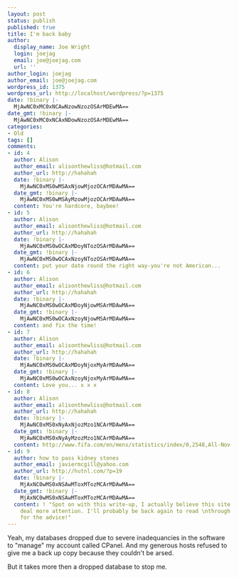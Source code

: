 ```yaml
---
layout: post
status: publish
published: true
title: I'm back baby
author:
  display_name: Joe Wright
  login: joejag
  email: joe@joejag.com
  url: ''
author_login: joejag
author_email: joe@joejag.com
wordpress_id: 1375
wordpress_url: http://localhost/wordpress/?p=1375
date: !binary |-
  MjAwNC0xMC0xNCAwNzowNzozOSArMDEwMA==
date_gmt: !binary |-
  MjAwNC0xMC0xNCAxNDowNzozOSArMDEwMA==
categories:
- Old
tags: []
comments:
- id: 4
  author: Alison
  author_email: alisonthewliss@hotmail.com
  author_url: http://hahahah
  date: !binary |-
    MjAwNC0xMS0wMSAxNjowMjozOCArMDAwMA==
  date_gmt: !binary |-
    MjAwNC0xMS0wMSAyMzowMjozOCArMDAwMA==
  content: You're hardcore, baybee!
- id: 5
  author: Alison
  author_email: alisonthewliss@hotmail.com
  author_url: http://hahahah
  date: !binary |-
    MjAwNC0xMS0wOCAxMDoyNTozOSArMDAwMA==
  date_gmt: !binary |-
    MjAwNC0xMS0wOCAxNzoyNTozOSArMDAwMA==
  content: put your date round the right way-you're not American...
- id: 6
  author: Alison
  author_email: alisonthewliss@hotmail.com
  author_url: http://hahahah
  date: !binary |-
    MjAwNC0xMS0wOCAxMDoyNjowMSArMDAwMA==
  date_gmt: !binary |-
    MjAwNC0xMS0wOCAxNzoyNjowMSArMDAwMA==
  content: and fix the time!
- id: 7
  author: Alison
  author_email: alisonthewliss@hotmail.com
  author_url: http://hahahah
  date: !binary |-
    MjAwNC0xMS0wOCAxMDoyNjoxMyArMDAwMA==
  date_gmt: !binary |-
    MjAwNC0xMS0wOCAxNzoyNjoxMyArMDAwMA==
  content: Love you... x x x
- id: 8
  author: Alison
  author_email: alisonthewliss@hotmail.com
  author_url: http://hahahah
  date: !binary |-
    MjAwNC0xMS0xNyAxNjozMzo1NCArMDAwMA==
  date_gmt: !binary |-
    MjAwNC0xMS0xNyAyMzozMzo1NCArMDAwMA==
  content: http://www.fifa.com/en/mens/statistics/index/0,2548,All-Nov-2004,00.html
- id: 9
  author: how to pass kidney stones
  author_email: javiermcgill@yahoo.com
  author_url: http://hutnl.com/?p=19
  date: !binary |-
    MjAxNC0wMS0xNSAwMToxMTozMCArMDAwMA==
  date_gmt: !binary |-
    MjAxNC0wMS0xNSAwMToxMTozMCArMDAwMA==
  content: ! "Spot on with this write-up, I actually believe this site needs \na great
    deal more attention. I'll probably be back again to read \nthrough more, thanks
    for the advice!"
---
```

<p>Yeah, my databases dropped due to severe inadequancies in the software to "manage" my account called CPanel.  And my generous hosts refused to give me a back up copy because they couldn't be arsed.</p>
<p>But it takes more then a dropped database to stop me.</p>
